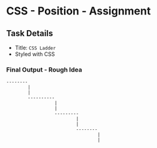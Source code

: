 CSS - Position - Assignment 
===

## Task Details
- Title:  `CSS Ladder`
- Styled with CSS

### Final Output - Rough Idea
```
--------
        |
        |
        ----------
                  |
                  |
                  ---------
                          |
                          |
                          --------
                                  |
                                  |
```

